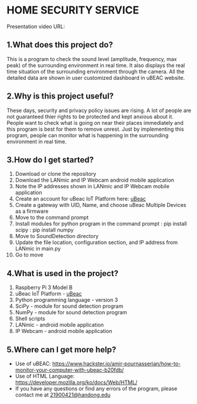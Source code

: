 HOME SECURITY SERVICE
======================
Presentation video URL:

1.What does this project do?
-------------------------------
This is a program to check the sound level (amplitude, frequency, max peak) of the surrounding environment in real time.
It also displays the real time situation of the surrounding environment through the camera.
All the detailed data are shown in user customized dashboard in uBEAC website.

2.Why is this project useful?
---------------------------------
These days, security and privacy policy issues are rising. A lot of people are not guaranteed thier rights to be protected and kept anxious about it. People want to check what is going on near their places immediately and this program is best for them to remove unrest. Just by implementing this program, people can monitor what is happening in the surrounding environment in real time.

3.How do I get started?
-----------------------------
1. Download or clone the repository
2. Download the LANmic and IP Webcam android mobile application
3. Note the IP addresses shown in LANmic and IP Webcam mobile application
4. Create an account for uBeac IoT Platform here: [uBeac](https://app.ubeac.io/ "uBeac link")
5. Create a gateway with UID, Name, and choose uBeac Multiple Devices as a firmware
6. Move to the command prompt
7. Install modules for python program in the command prompt
   :	pip install scipy
   :	pip install numpy
8. Move to SoundDetection directory
9. Update the file location, configuration section, and IP address from LANmic in main.py
10. Go to move 

4.What is used in the project?
----------------------------------
1. Raspberry Pi 3 Model B
2. uBeac IoT Platform - [uBeac](https://app.ubeac.io/ "uBeac link")
3. Python programming language - version 3
4. SciPy - module for sound detection program
5. NumPy - module for sound detection program
6. Shell scripts
7. LANmic - android mobile application
8. IP Webcam - android mobile application

5.Where can I get more help?
----------------------------------
* Use of uBEAC: <https://www.hackster.io/amir-pournasserian/how-to-monitor-your-computer-with-ubeac-b20fdb/>
* Use of HTML Language: <https://developer.mozilla.org/ko/docs/Web/HTML/>
* If you have any questions or find any errors of the program, please contact me at <21900421@handong.edu>

